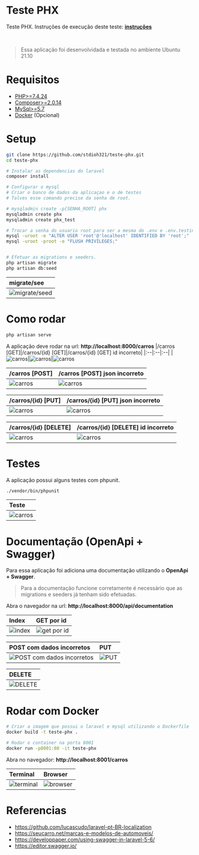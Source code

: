 # Teste PHX
Teste PHX.
Instruções de execução deste teste: **[instruções](./docs/etapa_final.txt)**

 <br />  

> Essa aplicação foi desenvolvidada e testada no ambiente Ubuntu 21.10
# Requisitos
* [PHP>=7.4.24](https://www.php.net/downloads.php)
* [Composer>=2.0.14](https://getcomposer.org/download/)
* [MySql>=5.7](https://www.mysql.com/downloads/)
* [Docker](https://docs.docker.com/get-docker/) (Opcional)



# Setup
```sh
git clone https://github.com/stdioh321/teste-phx.git
cd teste-phx

# Instalar as dependencias do laravel
composer install

# Configurar o mysql
# Criar o banco de dados da aplicaçao e o de testes
# Talves esse comando precise da senha de root.

# mysqladmin create -p[SENHA_ROOT] phx
mysqladmin create phx
mysqladmin create phx_test

# Trocar a senha do usuario root para ser a mesma do .env e .env.testing
mysql -uroot -e "ALTER USER 'root'@'localhost' IDENTIFIED BY 'root';"  
mysql -uroot -proot -e "FLUSH PRIVILEGES;"


# Efetuar as migrations e seeders.
php artisan migrate
php artisan db:seed
```
|migrate/see|
|:--|
|![migrate/seed](./docs/screenshoot_08.png)|


# Como rodar
```sh
php artisan serve
```
A aplicação deve rodar na url: **http://localhost:8000/carros**
|/carros [GET]|/carros/{id} [GET]|/carros/{id} [GET] id incorreto|
|:--|:--|:--|
|![carros](./docs/screenshoot_01.png)|![carros](./docs/screenshoot_02.png)|![carros](./docs/screenshoot_09.png)

|/carros [POST]|/carros [POST] json incorreto|
|:--|:--|
|![carros](./docs/screenshoot_03.png)|![carros](./docs/screenshoot_04.png)

|/carros/{id} [PUT]|/carros/{id} [PUT] json incorreto|
|:--|:--|
|![carros](./docs/screenshoot_05.png)|![carros](./docs/screenshoot_10.png)

|/carros/{id} [DELETE]|/carros/{id} [DELETE] id incorreto|
|:--|:--|
|![carros](./docs/screenshoot_06.png)|![carros](./docs/screenshoot_11.png)

# Testes
A aplicação possui alguns testes com phpunit.

```sh
./vendor/bin/phpunit
```
|Teste|
|:---|
|![carros](./docs/screenshoot_07.png)|


# Documentação (OpenApi + Swagger)
Para essa aplicação foi adiciona uma documentação utilizando o **OpenApi + Swagger**.

> Para a documentação funcione corretamente é necessário que as migrations e seeders já tenham sido efetuadas.

Abra o navegador na url: **http://localhost:8000/api/documentation**


|Index|GET por id|
|:--|:--|
|![index](./docs/screenshoot_14.png)|![get por id](./docs/screenshoot_15.png)

|POST com dados incorretos|PUT|
|:--|:--|
|![POST com dados incorretos](./docs/screenshoot_16.png)|![PUT](./docs/screenshoot_17.png)|


|DELETE|
|:--| 
|![DELETE](./docs/screenshoot_18.png)|

# Rodar com Docker

```sh
# Criar a imagem que possui o laravel e mysql utilizando o Dockerfile
docker build -t teste-phx .

# Rodar o container na porta 8001
docker run -p8001:80 -it teste-phx
```
Abra no navegador: **http://localhost:8001/carros**


|Terminal|Browser|
|:---|:---|
|![terminal](docs/screenshoot_12.png)|![browser](docs/screenshoot_13.png)

# Referencias
* https://github.com/lucascudo/laravel-pt-BR-localization
* https://seucarro.net/marcas-e-modelos-de-automoveis/
* https://developpaper.com/using-swagger-in-laravel-5-6/
* https://editor.swagger.io/
